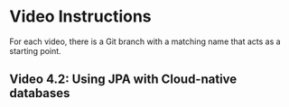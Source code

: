 # Video Instructions

For each video, there is a Git branch with a matching name that acts as a
starting point.

## Video 4.2: Using JPA with Cloud-native databases
